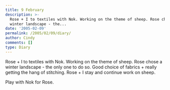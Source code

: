 ```yaml
---
title: 9 February
description: >-
  Rose + I to textiles with Nok. Working on the theme of sheep. Rose chose a
  winter landscape - the...
date: '2005-02-09'
permalink: /2005/02/09/diary/
author: Cindy
comments: []
type: Diary
---
```


Rose + I to textiles with Nok. Working on the theme of sheep. Rose chose a winter landscape - the only one to do so. Good choice of fabrics + really getting the hang of stitching. Rose + I stay and continue work on sheep.

Play with Nok for Rose.
